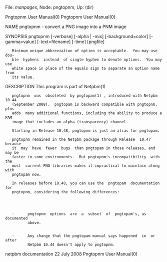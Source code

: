 File: *manpages*,  Node: pngtopnm,  Up: (dir)

Pngtopnm User Manual(0)                                Pngtopnm User Manual(0)



NAME
       pngtopnm - convert a PNG image into a PNM image


SYNOPSIS
       pngtopnm  [-verbose] [-alpha | -mix] [-background=color] [-gamma=value]
       [-text=filename] [-time] [pngfile]

       Minimum unique abbreviation of option is acceptable.  You may use  dou-
       ble  hyphens  instead  of single hyphen to denote options.  You may use
       white space in place of the equals sign to separate an option name from
       its value.



DESCRIPTION
       This program is part of Netpbm(1)

       pngtopnm  was  obsoleted  by pngtopam(1) , introduced with Netpbm 10.44
       (September 2008).  pngtopam is backward compatible with pngtopnm,  plus
       adds  many additional functions, including the ability to produce a PAM
       image that includes an alpha (transparency) channel.

       Starting in Release 10.48, pngtopnm is just an alias for pngtopam.

       pngtopnm remained in the Netpbm package through Release  10.47  because
       it  may  have  fewer  bugs  than pngtopam in those releases, and may be
       faster in some environments.  But pngtopnm's incompatibility  with  the
       most  current PNG libraries makes it impractical to maintain along with
       pngtopam now.

       In releases before 10.48, you can use the  pngtopam  documentation  for
       pngtopnm, considering the following differences:




       ·      pngtopnm  options  are  a  subset  of  pngtopam's, as documented
              above.


       ·      Any change that the pngtopam manual says happened  in  or  after
              Netpbm 10.44 doesn't apply to pngtopnm.



netpbm documentation             22 July 2008          Pngtopnm User Manual(0)
